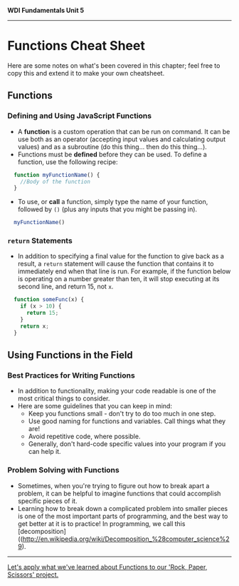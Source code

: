**WDI Fundamentals Unit 5**

---

# Functions Cheat Sheet

Here are some notes on what's been covered in this chapter; feel free to copy this and extend it to make your own cheatsheet.

## Functions

### Defining and Using JavaScript Functions

* A **function** is a custom operation that can be run on command. It can be use both as an operator (accepting input values and calculating output values) and as a subroutine (do this thing... then do this thing...).
* Functions must be **defined** before they can be used. To define a function, use the following recipe:

```javascript
  function myFunctionName() {
    //Body of the function
  }
```

* To use, or **call** a function, simply type the name of your function, followed by `()` (plus any inputs that you might be passing in).
```javascript
  myFunctionName()
```


### `return` Statements
* In addition to specifying a final value for the function to give back as a result, a `return` statement will cause the function that contains it to immediately end when that line is run. For example, if the function below is operating on a number greater than ten, it will stop executing at its second line, and return 15, not `x`.
```javascript
  function someFunc(x) {
    if (x > 10) {
      return 15;
    }
    return x;
  }
```

## Using Functions in the Field

### Best Practices for Writing Functions
* In addition to functionality, making your code readable is one of the most critical things to consider.
* Here are some guidelines that you can keep in mind:
  * Keep you functions small - don't try to do too much in one step.
  * Use good naming for functions and variables. Call things what they are!
  * Avoid repetitive code, where possible.
  * Generally, don't hard-code specific values into your program if you can help it.


### Problem Solving with Functions
* Sometimes, when you're trying to figure out how to break apart a problem, it can be helpful to imagine functions that could accomplish specific pieces of it.
* Learning how to break down a complicated problem into smaller pieces is one of the most important parts of programming, and the best way to get better at it is to practice! In programming, we call this [decomposition]((http://en.wikipedia.org/wiki/Decomposition_%28computer_science%29).


---
[Let's apply what we've learned about Functions to our 'Rock, Paper, Scissors' project.](12_assessment.md)
